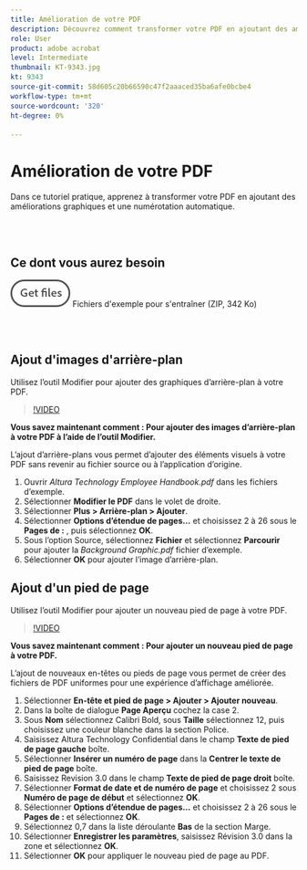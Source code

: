 ```yaml
---
title: Amélioration de votre PDF
description: Découvrez comment transformer votre PDF en ajoutant des améliorations graphiques et une numérotation automatique.
role: User
product: adobe acrobat
level: Intermediate
thumbnail: KT-9343.jpg
kt: 9343
source-git-commit: 58d605c20b66590c47f2aaaced35ba6afe0bcbe4
workflow-type: tm+mt
source-wordcount: '320'
ht-degree: 0%

---
```


# Amélioration de votre PDF

Dans ce tutoriel pratique, apprenez à transformer votre PDF en ajoutant des améliorations graphiques et une numérotation automatique.

<br> 

## Ce dont vous aurez besoin

[![Téléch. fichiers](../assets/Getfiles.png)](../assets/Enhance.zip)
Fichiers d&#39;exemple pour s&#39;entraîner (ZIP, 342 Ko)

<br> 

## Ajout d&#39;images d&#39;arrière-plan

Utilisez l’outil Modifier pour ajouter des graphiques d’arrière-plan à votre PDF.

>[!VIDEO](https://video.tv.adobe.com/v/338746?hidetitle=true)

**Vous savez maintenant comment : Pour ajouter des images d’arrière-plan à votre PDF à l’aide de l’outil Modifier.**

L’ajout d’arrière-plans vous permet d’ajouter des éléments visuels à votre PDF sans revenir au fichier source ou à l’application d’origine.

1. Ouvrir *Altura Technology Employee Handbook.pdf* dans les fichiers d’exemple.
1. Sélectionner **Modifier le PDF** dans le volet de droite.
1. Sélectionner **Plus > Arrière-plan > Ajouter**.
1. Sélectionner **Options d’étendue de pages...** et choisissez 2 à 26 sous le **Pages de :** , puis sélectionnez **OK**.
1. Sous l’option Source, sélectionnez **Fichier** et sélectionnez **Parcourir** pour ajouter la *Background Graphic.pdf* fichier d’exemple.
1. Sélectionner **OK** pour ajouter l’image d’arrière-plan.

## Ajout d&#39;un pied de page

Utilisez l’outil Modifier pour ajouter un nouveau pied de page à votre PDF.

>[!VIDEO](https://video.tv.adobe.com/v/338745?hidetitle=true)

**Vous savez maintenant comment : Pour ajouter un nouveau pied de page à votre PDF.**

L’ajout de nouveaux en-têtes ou pieds de page vous permet de créer des fichiers de PDF uniformes pour une expérience d’affichage améliorée.

1. Sélectionner **En-tête et pied de page > Ajouter > Ajouter nouveau**.
1. Dans la boîte de dialogue **Page Aperçu** cochez la case 2.
1. Sous **Nom** sélectionnez Calibri Bold, sous **Taille** sélectionnez 12, puis choisissez une couleur blanche dans la section Police.
1. Saisissez Altura Technology Confidential dans le champ **Texte de pied de page gauche** boîte.
1. Sélectionner **Insérer un numéro de page** dans la **Centrer le texte de pied de page** boîte.
1. Saisissez Revision 3.0 dans le champ **Texte de pied de page droit** boîte.
1. Sélectionner **Format de date et de numéro de page** et choisissez 2 sous **Numéro de page de début** et sélectionnez **OK**.
1. Sélectionner **Options d’étendue de pages...** et choisissez 2 à 26 sous le **Pages de :** et sélectionnez **OK**.
1. Sélectionnez 0,7 dans la liste déroulante **Bas** de la section Marge.
1. Sélectionner **Enregistrer les paramètres**, saisissez Révision 3.0 dans la zone et sélectionnez **OK**.
1. Sélectionner **OK** pour appliquer le nouveau pied de page au PDF.


